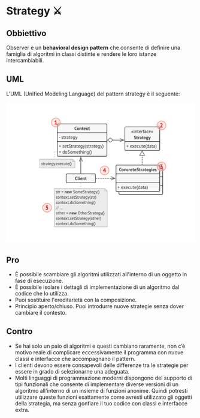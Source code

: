 # Strategy ⚔️

## Obbiettivo

Observer è un **behavioral design pattern** che consente di definire una famiglia di algoritmi in classi distinte e
rendere le loro istanze intercambiabili.

## UML

L'UML (Unified Modeling Language) del pattern strategy è il seguente:

![strategy.png](..%2Fpersistence%2Fstrategy.png)

## Pro

* È possibile scambiare gli algoritmi utilizzati all'interno di un oggetto in fase di esecuzione.
* È possibile isolare i dettagli di implementazione di un algoritmo dal codice che lo utilizza.
* Puoi sostituire l'ereditarietà con la composizione.
* Principio aperto/chiuso. Puoi introdurre nuove strategie senza dover cambiare il contesto.

## Contro

* Se hai solo un paio di algoritmi e questi cambiano raramente, non c’è motivo reale di complicare eccessivamente il
  programma con nuove classi e interfacce che accompagnano il pattern.
* I clienti devono essere consapevoli delle differenze tra le strategie per essere in grado di selezionarne una
  adeguata.
* Molti linguaggi di programmazione moderni dispongono del supporto di tipi funzionali che consente di implementare
  diverse versioni di un algoritmo all'interno di un insieme di funzioni anonime. Quindi potresti utilizzare queste
  funzioni esattamente come avresti utilizzato gli oggetti della strategia, ma senza gonfiare il tuo codice con classi e
  interfacce extra.